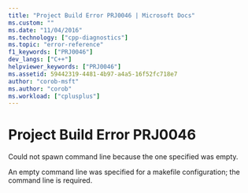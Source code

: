 ```yaml
---
title: "Project Build Error PRJ0046 | Microsoft Docs"
ms.custom: ""
ms.date: "11/04/2016"
ms.technology: ["cpp-diagnostics"]
ms.topic: "error-reference"
f1_keywords: ["PRJ0046"]
dev_langs: ["C++"]
helpviewer_keywords: ["PRJ0046"]
ms.assetid: 59442319-4481-4b97-a4a5-16f52fc718e7
author: "corob-msft"
ms.author: "corob"
ms.workload: ["cplusplus"]
---
```

# Project Build Error PRJ0046
Could not spawn command line because the one specified was empty.  
  
 An empty command line was specified for a makefile configuration; the command line is required.